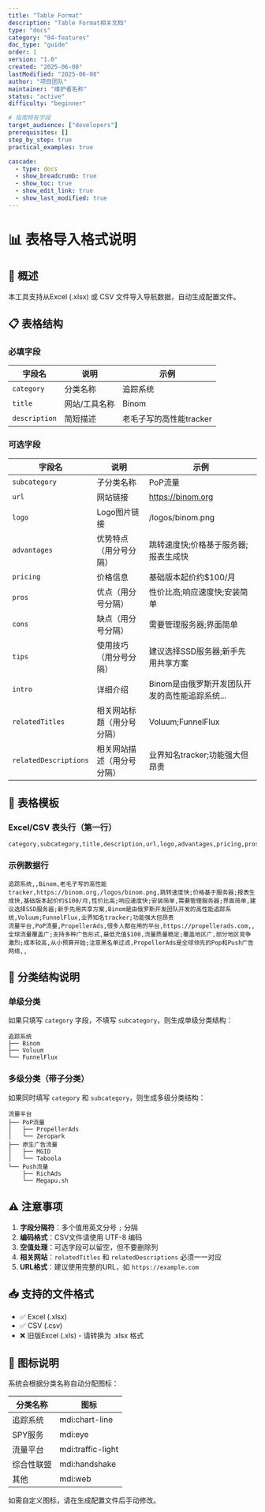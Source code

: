 ```yaml
---
title: "Table Format"
description: "Table Format相关文档"
type: "docs"
category: "04-features"
doc_type: "guide"
order: 1
version: "1.0"
created: "2025-06-08"
lastModified: "2025-06-08"
author: "项目团队"
maintainer: "维护者名称"
status: "active"
difficulty: "beginner"

# 指南特有字段
target_audience: ["developers"]
prerequisites: []
step_by_step: true
practical_examples: true

cascade:
  - type: docs
  - show_breadcrumb: true
  - show_toc: true
  - show_edit_link: true
  - show_last_modified: true
---
```


# 📊 表格导入格式说明

## 🎯 概述

本工具支持从Excel (.xlsx) 或 CSV 文件导入导航数据，自动生成配置文件。

## 📋 表格结构

### 必填字段

| 字段名 | 说明 | 示例 |
|--------|------|------|
| `category` | 分类名称 | 追踪系统 |
| `title` | 网站/工具名称 | Binom |
| `description` | 简短描述 | 老毛子写的高性能tracker |

### 可选字段

| 字段名 | 说明 | 示例 |
|--------|------|------|
| `subcategory` | 子分类名称 | PoP流量 |
| `url` | 网站链接 | https://binom.org |
| `logo` | Logo图片链接 | /logos/binom.png |
| `advantages` | 优势特点（用分号分隔） | 跳转速度快;价格基于服务器;报表生成快 |
| `pricing` | 价格信息 | 基础版本起价约$100/月 |
| `pros` | 优点（用分号分隔） | 性价比高;响应速度快;安装简单 |
| `cons` | 缺点（用分号分隔） | 需要管理服务器;界面简单 |
| `tips` | 使用技巧（用分号分隔） | 建议选择SSD服务器;新手先用共享方案 |
| `intro` | 详细介绍 | Binom是由俄罗斯开发团队开发的高性能追踪系统... |
| `relatedTitles` | 相关网站标题（用分号分隔） | Voluum;FunnelFlux |
| `relatedDescriptions` | 相关网站描述（用分号分隔） | 业界知名tracker;功能强大但昂贵 |

## 📝 表格模板

### Excel/CSV 表头行（第一行）

```
category,subcategory,title,description,url,logo,advantages,pricing,pros,cons,tips,intro,relatedTitles,relatedDescriptions
```

### 示例数据行

```csv
追踪系统,,Binom,老毛子写的高性能tracker,https://binom.org,/logos/binom.png,跳转速度快;价格基于服务器;报表生成快,基础版本起价约$100/月,性价比高;响应速度快;安装简单,需要管理服务器;界面简单,建议选择SSD服务器;新手先用共享方案,Binom是由俄罗斯开发团队开发的高性能追踪系统,Voluum;FunnelFlux,业界知名tracker;功能强大但昂贵
流量平台,PoP流量,PropellerAds,很多人都在用的平台,https://propellerads.com,,全球流量覆盖广;支持多种广告形式,最低充值$100,流量质量稳定;覆盖地区广,部分地区竞争激烈;成本较高,从小预算开始;注意黑名单过滤,PropellerAds是全球领先的Pop和Push广告网络,,
```

## 🔧 分类结构说明

### 单级分类
如果只填写 `category` 字段，不填写 `subcategory`，则生成单级分类结构：

```
追踪系统
├── Binom
├── Voluum
└── FunnelFlux
```

### 多级分类（带子分类）
如果同时填写 `category` 和 `subcategory`，则生成多级分类结构：

```
流量平台
├── PoP流量
│   ├── PropellerAds
│   └── Zeropark
├── 原生广告流量
│   ├── MGID
│   └── Taboola
└── Push流量
    ├── RichAds
    └── Megapu.sh
```

## ⚠️ 注意事项

1. **字段分隔符**：多个值用英文分号 `;` 分隔
2. **编码格式**：CSV文件请使用 UTF-8 编码
3. **空值处理**：可选字段可以留空，但不要删除列
4. **相关网站**：`relatedTitles` 和 `relatedDescriptions` 必须一一对应
5. **URL格式**：建议使用完整的URL，如 `https://example.com`

## 📥 支持的文件格式

- ✅ Excel (.xlsx)
- ✅ CSV (.csv)
- ❌ 旧版Excel (.xls) - 请转换为 .xlsx 格式

## 🎨 图标说明

系统会根据分类名称自动分配图标：

| 分类名称 | 图标 |
|----------|------|
| 追踪系统 | mdi:chart-line |
| SPY服务 | mdi:eye |
| 流量平台 | mdi:traffic-light |
| 综合性联盟 | mdi:handshake |
| 其他 | mdi:web |

如需自定义图标，请在生成配置文件后手动修改。
